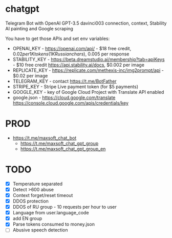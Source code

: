# chatgpt

Telegram Bot with OpenAI GPT-3.5 davinci003 connection, context, Stability AI painting and Google scraping

You have to get those APIs and set env variables:

-   OPENAI_KEY - https://openai.com/api/ - $18 free credit, $0.02 per 1K tokens (1K Russian chars), ~$0.005 per response
-   STABILITY_KEY - https://beta.dreamstudio.ai/membership?tab=apiKeys - $10 free credit https://api.stability.ai/docs, $0.002 per image
-   REPLICATE_KEY - https://replicate.com/methexis-inc/img2prompt/api - $0.02 per image
-   TELEGRAM_KEY - contact https://t.me/BotFather
-   STRIPE_KEY - Stripe Live payment token (for $5 payments)
-   GOOGLE_KEY - key of Google Cloud Project with Translate API enabled
-   google.json - https://cloud.google.com/translate https://console.cloud.google.com/apis/credentials/key

# PROD

-   https://t.me/maxsoft_chat_bot
    -   https://t.me/maxsoft_chat_gpt_group
    -   https://t.me/maxsoft_chat_gpt_group_en

# TODO

-   [x] Temperature separated
-   [x] Detect >600 abuse
-   [x] Context forget/reset timeout
-   [x] DDOS protection
-   [x] DDOS of RU group - 10 requests per hour to user
-   [x] Language from user.language_code
-   [x] add EN group
-   [x] Parse tokens consumed to money.json
-   [ ] Abusive speech detection
